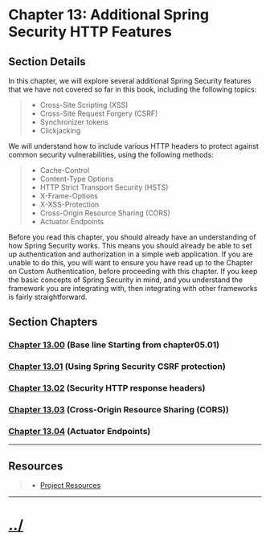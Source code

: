 # Chapter 13: Additional Spring Security HTTP Features


## Section Details

In this chapter, we will explore several additional Spring Security features that we have not
covered so far in this book, including the following topics:
> * Cross-Site Scripting (XSS)
> * Cross-Site Request Forgery (CSRF)
> * Synchronizer tokens
> * Clickjacking

We will understand how to include various HTTP headers to protect against common
security vulnerabilities, using the following methods:
> * Cache-Control
> * Content-Type Options
> * HTTP Strict Transport Security (HSTS)
> * X-Frame-Options
> * X-XSS-Protection
> * Cross-Origin Resource Sharing (CORS)
> * Actuator Endpoints

Before you read this chapter, you should already have an understanding of how Spring
Security works. This means you should already be able to set up authentication and
authorization in a simple web application. If you are unable to do this, you will want to
ensure you have read up to the Chapter on Custom Authentication, before proceeding with this
chapter. If you keep the basic concepts of Spring Security in mind, and you understand the
framework you are integrating with, then integrating with other frameworks is fairly
straightforward.

## Section Chapters

### [Chapter 13.00](./chapter13.00/README.md) (Base line Starting from chapter05.01)

### [Chapter 13.01](./chapter13.01/README.md) (Using Spring Security CSRF protection)

### [Chapter 13.02](./chapter13.02/README.md) (Security HTTP response headers)

### [Chapter 13.03](./chapter13.02/README.md) (Cross-Origin Resource Sharing (CORS))

### [Chapter 13.04](./chapter13.02/README.md) (Actuator Endpoints)

---

## Resources
> * [Project Resources](../docs/resources.md)

---

# [../](../README.md)
